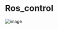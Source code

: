 # Ros_control

![image](https://github.com/khushant2001/Ros_control/assets/70731991/380c3ddc-806a-4484-b450-a44b1f6a6911)
